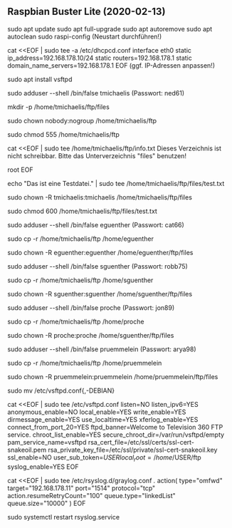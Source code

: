 Raspbian Buster Lite (2020-02-13)
---------------------------------

sudo apt update
sudo apt full-upgrade
sudo apt autoremove
sudo apt autoclean
sudo raspi-config 
(Neustart durchführen!)

cat <<EOF | sudo tee -a /etc/dhcpcd.conf
interface eth0
static ip_address=192.168.178.10/24
static routers=192.168.178.1
static domain_name_servers=192.168.178.1
EOF
(ggf. IP-Adressen anpassen!)

sudo apt install vsftpd

sudo adduser --shell /bin/false tmichaelis
(Passwort: ned61)

mkdir -p /home/tmichaelis/ftp/files

sudo chown nobody:nogroup /home/tmichaelis/ftp

sudo chmod 555 /home/tmichaelis/ftp

cat <<EOF | sudo tee /home/tmichaelis/ftp/info.txt
Dieses Verzeichnis ist nicht schreibbar.
Bitte das Unterverzeichnis "files" benutzen!

root
EOF

echo "Das ist eine Testdatei." | sudo tee /home/tmichaelis/ftp/files/test.txt

sudo chown -R tmichaelis:tmichaelis /home/tmichaelis/ftp/files

sudo chmod 600 /home/tmichaelis/ftp/files/test.txt

sudo adduser --shell /bin/false eguenther
(Passwort: cat66)

sudo cp -r /home/tmichaelis/ftp /home/eguenther

sudo chown -R eguenther:eguenther /home/eguenther/ftp/files

sudo adduser --shell /bin/false sguenther
(Passwort: robb75)

sudo cp -r /home/tmichaelis/ftp /home/sguenther

sudo chown -R sguenther:sguenther /home/sguenther/ftp/files

sudo adduser --shell /bin/false proche
(Passwort: jon89)

sudo cp -r /home/tmichaelis/ftp /home/proche

sudo chown -R proche:proche /home/sguenther/ftp/files

sudo adduser --shell /bin/false pruemmelein
(Passwort: arya98)

sudo cp -r /home/tmichaelis/ftp /home/pruemmelein

sudo chown -R pruemmelein:pruemmelein /home/pruemmelein/ftp/files

sudo mv /etc/vsftpd.conf{,-DEBIAN}

cat <<EOF | sudo tee /etc/vsftpd.conf
listen=NO
listen_ipv6=YES
anonymous_enable=NO
local_enable=YES
write_enable=YES
dirmessage_enable=YES
use_localtime=YES
xferlog_enable=YES
connect_from_port_20=YES
ftpd_banner=Welcome to Television 360 FTP service.
chroot_list_enable=YES
secure_chroot_dir=/var/run/vsftpd/empty
pam_service_name=vsftpd
rsa_cert_file=/etc/ssl/certs/ssl-cert-snakeoil.pem
rsa_private_key_file=/etc/ssl/private/ssl-cert-snakeoil.key
ssl_enable=NO
user_sub_token=$USER
local_root=/home/$USER/ftp
syslog_enable=YES
EOF

cat <<EOF | sudo tee /etc/rsyslog.d/graylog.conf
*.* action( type="omfwd"
            target="192.168.178.11"
            port="1514"
            protocol="tcp"
            action.resumeRetryCount="100"
            queue.type="linkedList"
            queue.size="10000" )
EOF

sudo systemctl restart rsyslog.service
